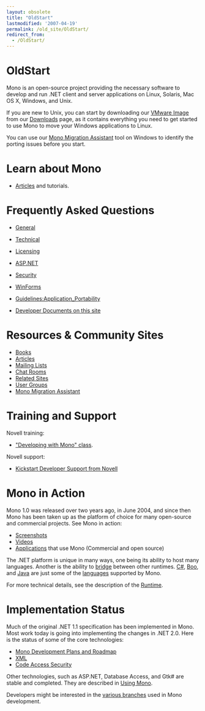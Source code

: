 ```yaml
---
layout: obsolete
title: "OldStart"
lastmodified: '2007-04-19'
permalink: /old_site/OldStart/
redirect_from:
  - /OldStart/
---
```


OldStart
========

 Mono is an open-source project providing the necessary software to develop and run .NET client and server applications on Linux, Solaris, Mac OS X, Windows, and Unix.

If you are new to Unix, you can start by downloading our [VMware Image]({{site.github.url}}/old_site/VMware_Image "VMware Image") from our [Downloads]({{site.github.url}}/old_site/Downloads "Downloads") page, as it contains everything you need to get started to use Mono to move your Windows applications to Linux.

You can use our [Mono Migration Assistant]({{site.github.url}}/old_site/MoMA) tool on Windows to identify the porting issues before you start.

Learn about Mono
================

-   [Articles]({{site.github.url}}/old_site/Articles "Articles") and tutorials.

Frequently Asked Questions
==========================

-   [General]({{site.github.url}}/old_site/FAQ:_General "FAQ: General")
-   [Technical]({{site.github.url}}/old_site/FAQ:_Technical "FAQ: Technical")
-   [Licensing]({{site.github.url}}/old_site/FAQ:_Licensing "FAQ: Licensing")
-   [ASP.NET]({{site.github.url}}/old_site/FAQ:_ASP.NET "FAQ: ASP.NET")
-   [Security]({{site.github.url}}/old_site/FAQ:_Security "FAQ: Security")
-   [WinForms]({{site.github.url}}/old_site/FAQ:_Winforms "FAQ: Winforms")

-   [Guidelines:Application\_Portability]({{site.github.url}}/old_site/Guidelines:Application_Portability "Guidelines:Application Portability")
-   [Developer Documents on this site]({{site.github.url}}/old_site/Category:Developer_Resource "Category:Developer Resource")

Resources & Community Sites
===========================

-   [Books]({{site.github.url}}/old_site/Books "Books")
-   [Articles]({{site.github.url}}/old_site/Articles "Articles")
-   [Mailing Lists]({{site.github.url}}/old_site/Mailing_Lists "Mailing Lists")
-   [Chat Rooms]({{site.github.url}}/old_site/IRC "IRC")
-   [Related Sites]({{site.github.url}}/old_site/Related_Mono_Sites "Related Mono Sites")
-   [User Groups]({{site.github.url}}/old_site/User_Groups "User Groups")
-   [Mono Migration Assistant]({{site.github.url}}/old_site/MoMA)

Training and Support
====================

Novell training:

-   ["Developing with Mono" class](http://developer.novell.com/wiki/index.php/Developing_with_Mono).

Novell support:

-   [Kickstart Developer Support from Novell]({{site.github.url}}/old_site/Mono_Developer_Support_from_Novell)

Mono in Action
==============

Mono 1.0 was released over two years ago, in June 2004, and since then Mono has been taken up as the platform of choice for many open-source and commercial projects. See Mono in action:

-   [Screenshots]({{site.github.url}}/old_site/Screenshots "Screenshots")
-   [Videos]({{site.github.url}}/old_site/Videos "Videos")
-   [Applications]({{site.github.url}}/old_site/Software "Software") that use Mono (Commercial and open source)

The .NET platform is unique in many ways, one being its ability to host many languages. Another is the ability to [bridge]({{site.github.url}}/old_site/Bridges "Bridges") between other runtimes. [C\#]({{site.github.url}}/old_site/CSharp_Compiler), [Boo]({{site.github.url}}/old_site/Boo "Boo"), and [Java]({{site.github.url}}/old_site/Java "Java") are just some of the [languages]({{site.github.url}}/old_site/Languages "Languages") supported by Mono.

For more technical details, see the description of the [Runtime]({{site.github.url}}/old_site/Mono:Runtime "Mono:Runtime").

Implementation Status
=====================

Much of the original .NET 1.1 specification has been implemented in Mono. Most work today is going into implementing the changes in .NET 2.0. Here is the status of some of the core technologies:

-   [Mono Development Plans and Roadmap]({{site.github.url}}/old_site/Plans "Plans")
-   [XML]({{site.github.url}}/old_site/XML "XML")
-   [Code Access Security]({{site.github.url}}/old_site/CAS "CAS")

Other technologies, such as ASP.NET, Database Access, and Gtk\# are stable and completed. They are described in [Using Mono]({{site.github.url}}/old_site/Use "Use").

Developers might be interested in the [various branches]({{site.github.url}}/old_site/Branches "Branches") used in Mono development.

